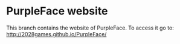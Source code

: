 # PurpleFace website
This branch contains the website of PurpleFace.
To access it go to:
http://2028games.github.io/PurpleFace/
